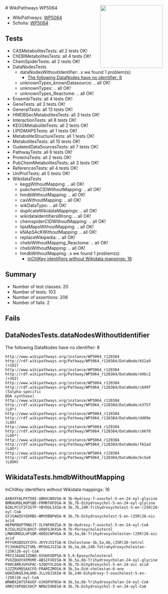 <img style="float: right; width: 200px" src="https://upload.wikimedia.org/wikipedia/commons/thumb/8/83/Wplogo_with_text_500.png/640px-Wplogo_with_text_500.png" />
# WikiPathways WP5064

* WikiPathways: [WP5064](https://new.wikipathways.org/pathways/WP5064)
* Scholia: [WP5064](https://scholia.toolforge.org/wikipathways/WP5064)
## Tests
* CASMetabolitesTests: all 2 tests OK!
* ChEBIMetabolitesTests: all 4 tests OK!
* ChemSpiderTests: all 2 tests OK!
* DataNodesTests
    * dataNodesWithoutIdentifier: .x we found 1 problem(s):
        * [The following DataNodes have no identifier: 8](#d2d32fa7)
    * unknownTypes_knownDatasource: .. all OK!
    * unknownTypes: .. all OK!
    * unknownTypes_Reactome: .. all OK!
* EnsemblTests: all 4 tests OK!
* GeneTests: all 3 tests OK!
* GeneralTests: all 13 tests OK!
* HMDBSecMetabolitesTests: all 3 tests OK!
* InteractionTests: all 8 tests OK!
* KEGGMetaboliteTests: all 2 tests OK!
* LIPIDMAPSTests: all 1 tests OK!
* MetaboliteStructureTests: all 1 tests OK!
* MetabolitesTests: all 15 tests OK!
* OudatedDataSourcesTests: all 7 tests OK!
* PathwayTests: all 6 tests OK!
* ProteinsTests: all 2 tests OK!
* PubChemMetabolitesTests: all 3 tests OK!
* ReferencesTests: all 4 tests OK!
* UniProtTests: all 5 tests OK!
* WikidataTests
    * keggWithoutMapping: .. all OK!
    * pubchemCIDWithoutMapping: .. all OK!
    * hmdbWithoutMapping: .. all OK!
    * casWithoutMapping: .. all OK!
    * wikDataTypo: .. all OK!
    * duplicateWikidataMappings: .. all OK!
    * wikidataIdentifiersWrong: .. all OK!
    * chemspiderCIDWithoutMapping: .. all OK!
    * lipidMapsWithoutMapping: .. all OK!
    * kNApSAcKWithoutMapping: .. all OK!
    * replaceWikipedia: .. all OK!
    * chebiWithoutMapping_Reactome: .. all OK!
    * chebiWithoutMapping: .. all OK!
    * hmdbWithoutMapping: .x we found 1 problem(s):
        * [InChIKey identifiers without Wikidata mappings: 16](#d961c158)


## Summary

* Number of test classes: 20
* Number of tests: 103
* Number of assertions: 206
* Number of fails: 2

## Fails

<a name="d2d32fa7" />

## DataNodesTests.dataNodesWithoutIdentifier

The following DataNodes have no identifier: 8
```
http://www.wikipathways.org/instance/WP5064_r120384 http://rdf.wikipathways.org/Pathway/WP5064_r120384/DataNode/b52a9 (+1O2)
http://www.wikipathways.org/instance/WP5064_r120384 http://rdf.wikipathways.org/Pathway/WP5064_r120384/DataNode/d4bc2 (+3O2)
http://www.wikipathways.org/instance/WP5064_r120384 http://rdf.wikipathways.org/Pathway/WP5064_r120384/DataNode/c699f (5alpha-specific
DDA synthase)
http://www.wikipathways.org/instance/WP5064_r120384 http://rdf.wikipathways.org/Pathway/WP5064_r120384/DataNode/e375f (LO*)
http://www.wikipathways.org/instance/WP5064_r120384 http://rdf.wikipathways.org/Pathway/WP5064_r120384/DataNode/dd89e (LOH)
http://www.wikipathways.org/instance/WP5064_r120384 http://rdf.wikipathways.org/Pathway/WP5064_r120384/DataNode/c66f0 (LOO*)
http://www.wikipathways.org/instance/WP5064_r120384 http://rdf.wikipathways.org/Pathway/WP5064_r120384/DataNode/f62ad (LOO*)
http://www.wikipathways.org/instance/WP5064_r120384 http://rdf.wikipathways.org/Pathway/WP5064_r120384/DataNode/bc5e8 (LOOH)
```

<a name="d961c158" />

## WikidataTests.hmdbWithoutMapping

InChIKey identifiers without Wikidata mappings: 16
```
AXBXXYALPXTOOI-UBKHJBOVSA-N	3b-Hydroxy-7-oxochol-5-en-24-oyl-glycine
BMRAURDLHOPSBE-FRMRTHFDSA-N	3b,7b-Dihydroxychol-5-en-24-oyl-glycine
BZALPCSTIFZGTP-YBYDULIXSA-N	3b,7b,24R-Trihydroxycholest-5-en-(25R)26-oyl-CoA
GYJSAWZGYQXRBS-WMYDBBFWSA-N	3b,7b-Dihydroxycholest-5-en-(25R)26-oic acid
HEPNPBUPTRNGJT-ILFWFKRZSA-N	3b-Hydroxy-7-oxochol-5-en-24-oyl-CoA
KJIGLXGIVLBXCF-UOQFGJKXSA-N	7b-Peroxycholesterol
LMWUOMGULHFSQR-HDEGCWFHSA-N	3b,5a,6b-Trihydroxycholestan-(25R)26-oic acid
PFYSRSDOSXYIFG-JKYVJSSTSA-N	Cholestane-3b,5a,6b,(25R)26-tetrol
PJJHUKDTGITXML-MFOUGJSISA-N	3b,5a,6b,24R-Tetrahydroxycholestan-(25R)26-oyl-CoA
PRYIJAGAEJZDBO-XXGHXXDPSA-N	5,6-Epoxycholesterol
PVXZQUUYXFMXMF-ABSIFXOISA-N	3b,5a,6b-Trihydroxycholan-24-oyl-glycine
PXHCARRJGFGPAC-SZQOYVLDSA-N	3b,7b-Dihydroxychol-5-en-24-oic acid
SJZZRXMQSAXCFD-FRAMIZMOSA-N	3b,5a-DiH-cholestan-6-one
UOHZUNSDJHLARD-JLLVOJIKSA-N	3b,24R-Dihydroxy-7-oxocholest-5-en-(25R)26-oyl-CoA
WRWBXZATSFAUGF-UJKOPXFNSA-N	3b,5a,6b-Trihydroxycholan-24-oyl-CoA
XRRIYAPQOCXHCP-NRNJIOKESA-N	3b,7b-Dihydroxychol-5-en-24-oyl-CoA
```

